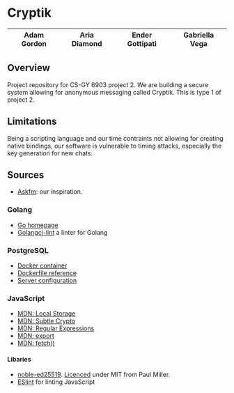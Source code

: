 # Cryptik

|Adam Gordon|Aria Diamond|Ender Gottipati|Gabriella Vega|
|-----------|------------|---------------|--------------|

## Overview

Project repository for CS-GY 6903 project 2. We are building a secure system allowing for
anonymous messaging called Cryptik. This is type 1 of project 2.

## Limitations

Being a scripting language and our time contraints not allowing for creating native bindings, our software is vulnerable to timing attacks, especially the key generation for new chats. 

## Sources
- [Askfm](https://ask.fm): our inspiration.

### Golang
- [Go homepage](https://go.dev)
- [Golangci-lint](https://golangci-lint.run) a linter for Golang

### PostgreSQL
- [Docker container](https://hub.docker.com/_/postgres)
- [Dockerfile reference](https://docs.docker.com/engine/reference/builder/)
- [Server configuration](https://www.postgresql.org/docs/current/runtime-config.html)

### JavaScript
- [MDN: Local Storage](https://developer.mozilla.org/en-US/docs/Web/API/Web_Storage_API)
- [MDN: Subtle Crypto](https://developer.mozilla.org/en-US/docs/Web/API/SubtleCrypto)
- [MDN: Regular Expressions](https://developer.mozilla.org/en-US/docs/Web/JavaScript/Reference/Global_Objects/RegExp/RegExp)
- [MDN: export](https://developer.mozilla.org/en-US/docs/Web/JavaScript/Reference/Statements/export)
- [MDN: fetch()](https://developer.mozilla.org/en-US/docs/Web/API/fetch)

#### Libaries
- [noble-ed25519](https://github.com/paulmillr/noble-ed25519). [Licenced](https://github.com/paulmillr/noble-ed25519/blob/main/LICENSE) under MIT from Paul Miller.
- [ESlint](https://eslint.org) for linting JavaScript
